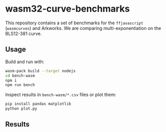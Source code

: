 # wasm32-curve-benchmarks

This repository contains a set of benchmarks for the `ffjavascript` (`wasmcurves`) and Arkworks. We are comparing
multi-exponentiation on the BLS12-381 curve.

## Usage

Build and run with:

```bash
wasm-pack build --target nodejs
cd bench-wasm
npm i
npm run bench
```

Inspect results in `bench-wasm/*.csv` files or plot them:

```bash
pip install pandas matplotlib
python plot.py
```

## Results
